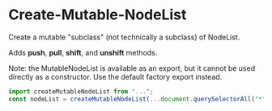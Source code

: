 # Create-Mutable-NodeList

Create a mutable "subclass" (not technically a subclass) of NodeList.

Adds **push**, **pull**, **shift**, and **unshift** methods.

Note: the MutableNodeList is available as an export, but it cannot be used directly as a constructor. Use the default factory export instead.

```javascript
import createMutableNodeList from "...";
const nodeList = createMutableNodeList(...document.querySelectorAll("*"));
```
